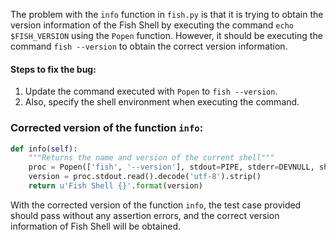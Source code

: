 The problem with the `info` function in `fish.py` is that it is trying to obtain the version information of the Fish Shell by executing the command `echo $FISH_VERSION` using the `Popen` function. However, it should be executing the command `fish --version` to obtain the correct version information.

#### Steps to fix the bug:
1. Update the command executed with `Popen` to `fish --version`.
2. Also, specify the shell environment when executing the command.

### Corrected version of the function `info`:

```python
def info(self):
    """Returns the name and version of the current shell"""
    proc = Popen(['fish', '--version'], stdout=PIPE, stderr=DEVNULL, shell=True)
    version = proc.stdout.read().decode('utf-8').strip()
    return u'Fish Shell {}'.format(version)
```

With the corrected version of the function `info`, the test case provided should pass without any assertion errors, and the correct version information of Fish Shell will be obtained.